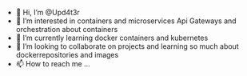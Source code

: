 - 👋 Hi, I’m @Upd4t3r
- 👀 I’m interested in containers and microservices Api Gateways and orchestration about containers 
- 🌱 I’m currently learning docker containers and kubernetes
- 💞️ I’m looking to collaborate on projects and learning so much about dockerrepositories and images 
- 📫 How to reach me ...

<!---
Upd4t3r/Upd4t3r is a ✨ special ✨ repository because its `README.md` (this file) appears on your GitHub profile.
You can click the Preview link to take a look at your changes.
--->
